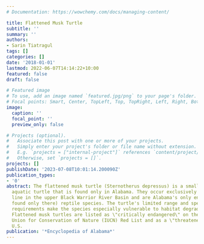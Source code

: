 ```yaml
---
# Documentation: https://wowchemy.com/docs/managing-content/

title: Flattened Musk Turtle
subtitle: ''
summary: ''
authors:
- Sarin Tiatragul
tags: []
categories: []
date: '2018-01-01'
lastmod: 2022-06-07T14:14:22+10:00
featured: false
draft: false

# Featured image
# To use, add an image named `featured.jpg/png` to your page's folder.
# Focal points: Smart, Center, TopLeft, Top, TopRight, Left, Right, BottomLeft, Bottom, BottomRight.
image:
  caption: ''
  focal_point: ''
  preview_only: false

# Projects (optional).
#   Associate this post with one or more of your projects.
#   Simply enter your project's folder or file name without extension.
#   E.g. `projects = ["internal-project"]` references `content/project/deep-learning/index.md`.
#   Otherwise, set `projects = []`.
projects: []
publishDate: '2023-07-08T10:01:14.200090Z'
publication_types:
- '0'
abstract: The flattened musk turtle (Sternotherus depressus) is a small species of
  aquatic turtle that is found only in Alabama. They occur exclusively above the fall
  line in the upper Black Warrior River Basin and are Alabama's only endemic (meaning
  found only there) reptile species. The turtle's limited range and specific habitat
  requirements make the species especially vulnerable to habitat degradation and loss.
  Flattened musk turtles are listed as \"critically endangered\" on the International
  Union for Conservation of Nature (IUCN) Red List and as a \"threatened\" under the
  U.S.
publication: '*Encyclopedia of Alabama*'
---
```

